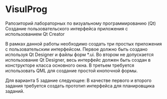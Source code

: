# VisulProg
Рапозиторий лабораторных по визуальному программированию (Qt)
Создание пользовательского интерфейса приложения с использованием Qt Creator

В рамках данной работы необходимо создать три простых приложения с пользовательским интерфейсом. 
Первое должно быть создано используя Qt Designer и файлы форм *.ui. 
Во втором не допускается использование Qt Designer, весь интерфейс должен быть создан в конструкторе класса основного окна.
В третьем требуется использовать QML для создание простой кнопочной формы.

Для варианта 5 задание следующее:
В качестве первого и второго задания требуется создать прототип интерфейса для планировщика заданий.

